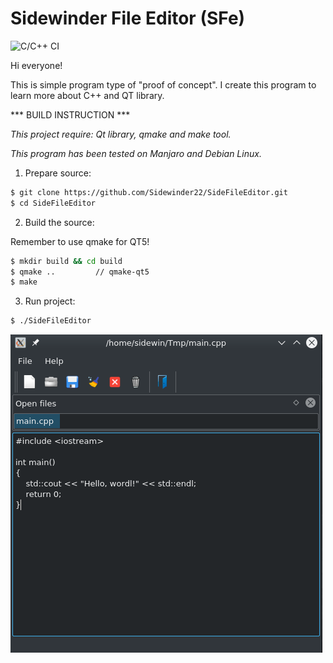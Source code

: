 # Sidewinder File Editor (SFe)

![C/C++ CI](https://github.com/Sidewinder22/SideFileEditor/workflows/C/C++%20CI/badge.svg?branch=master)

Hi everyone!

This is simple program type of "proof of concept".
I create this program to learn more about C++ and QT library.


*** BUILD INSTRUCTION ***

*This project require: Qt library, qmake and make tool.*

*This program has been tested on Manjaro and Debian Linux.*


1. Prepare source:
  ```bash
  $ git clone https://github.com/Sidewinder22/SideFileEditor.git
  $ cd SideFileEditor
  ```

2. Build the source:

  Remember to use qmake for QT5!
  ```bash
  $ mkdir build && cd build
  $ qmake ..         // qmake-qt5
  $ make
  ```

3. Run project:
  ```bash
  $ ./SideFileEditor
  ```

![Screenshot](images/screenshot.png)

